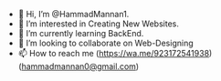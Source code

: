 - 👋 Hi, I’m @HammadMannan1.
- 👀 I’m interested in Creating New Websites.  
- 🌱 I’m currently learning BackEnd.
- 💞️ I’m looking to collaborate on Web-Designing
- 📫 How to reach me (https://wa.me/923172541938) (hammadmannan0@gmail.com)

<!---
HammadMannan1/HammadMannan1 is a ✨ special ✨ repository because its `README.md` (this file) appears on your GitHub profile.
You can click the Preview link to take a look at your changes.
--->
